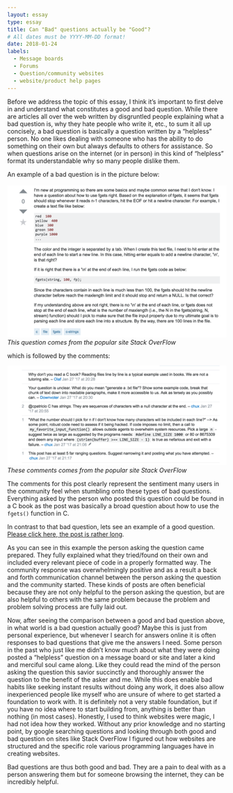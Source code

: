```yaml
---
layout: essay
type: essay
title: Can "Bad" questions actually be "Good"?
# All dates must be YYYY-MM-DD format!
date: 2018-01-24
labels:
  - Message boards
  - Forums
  - Question/community websites
  - website/product help pages
---
```


  Before we address the topic of this essay, I think it’s important to first delve in and understand what constitutes a good and bad question. While there are articles all over the web written by disgruntled people explaining what a bad question is, why they hate people who write it, etc., to sum it all up concisely, a bad question is basically a question written by a “helpless” person. No one likes dealing with someone who has the ability to do something on their own but always defaults to others for assistance. So when questions arise on the internet (or in person) in this kind of “helpless” format its understandable why so many people dislike them. 
  
  An example of a bad question is in the picture below:
  
  <img class="ui xlarge image" src="../images/bad_question.png">*This question comes from the popular site Stack OverFlow*
  
  which is followed by the comments:
  
  <img class="ui xlarge image" src="../images/bad_answer.png">*These comments comes from the popular site Stack OverFlow*
  
The comments for this post clearly represent the sentiment many users in the community feel when stumbling onto these types of bad questions. Everything asked by the person who posted this question could be found in a C book as the post was basically a broad question about how to use the ```fgets()``` function in C.  

  In contrast to that bad question, lets see an example of a good question. [Please click here, the post is rather long](https://stackoverflow.com/questions/14732881/write-to-text-file-outside-of-webroot-directory). 
  
  As you can see in this example the person asking the question came prepared. They fully explained what they tried/found on their own and included every relevant piece of code in a properly formatted way. The community response was overwhelmingly positive and as a result a back and forth communication channel between the person asking the question and the community started. These kinds of posts are often beneficial because they are not only helpful to the person asking the question, but are also helpful to others with the same problem because the problem and problem solving process are fully laid out.  

  Now, after seeing the comparison between a good and bad question above, in what world is a bad question actually good? Maybe this is just from personal experience, but whenever I search for answers online it is often responses to bad questions that give me the answers I need. Some person in the past who just like me didn’t know much about what they were doing posted a “helpless” question on a message board or site and later a kind and merciful soul came along. Like they could read the mind of the person asking the question this savior succinctly and thoroughly answer the question to the benefit of the asker and me. While this does enable bad habits like seeking instant results without doing any work, it does also allow inexperienced people like myself who are unsure of where to get started a foundation to work with. It is definitely not a very stable foundation, but if you have no idea where to start building from, anything is better than nothing (in most cases). Honestly, I used to think websites were magic, I had not idea how they worked. Without any prior knowledge and no starting point, by google searching questions and looking through both good and bad question on sites like Stack OverFlow I figured out how websites are structured and the specific role various programming languages have in creating websites. 
  
  Bad questions are thus both good and bad. They are a pain to deal with as a person answering them but for someone browsing the internet, they can be incredibly helpful. 


